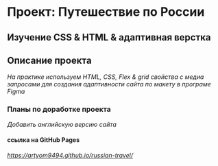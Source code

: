 # Проект: Путешествие по России

## Изучение CSS & HTML & адаптивная верстка

## Описание проекта

_На практике используем HTML, CSS, Flex & grid свойства с медиа запросами для создания адаптивности сайта по макету в програме Figma_

### Планы по доработке проекта

_Добавить английскую версию сайта_

#### ссылка на GitHub Pages

*https://artyom9494.github.io/russian-travel/*
